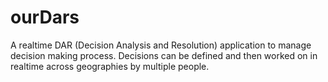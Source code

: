 # ourDars

A realtime DAR (Decision Analysis and Resolution) application to manage decision making process. Decisions can be defined and then worked on in realtime across geographies by multiple people. 